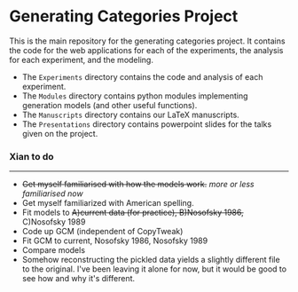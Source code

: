 # Generating Categories Project

This is the main repository for the generating categories project. It contains the code for the web applications for each of the experiments, the analysis for each experiment, and the modeling. 

- The `Experiments` directory contains the code and analysis of each experiment.
- The `Modules` directory contains python modules implementing generation models (and other useful functions).
- The `Manuscripts` directory contains our LaTeX manuscripts.
- The `Presentations` directory contains powerpoint slides for the talks given on the project.

### Xian to do
------
- ~~Get myself familiarised with how the models work.~~ _more or less familiarised now_
- Get myself familiarized with American spelling.
- Fit models to ~~A)current data (for practice), B)Nosofsky 1986,~~ C)Nosofsky 1989
- Code up GCM (independent of CopyTweak)
- Fit GCM to current, Nosofsky 1986, Nosofsky 1989
- Compare models
- Somehow reconstructing the pickled data yields a slightly different file to the original. I've been leaving it alone for now, but it would be good to see how
  and why it's different.

